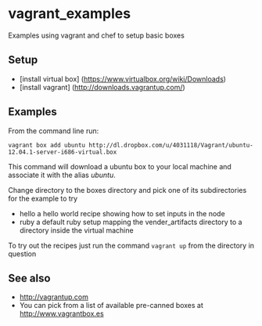 vagrant_examples
================

Examples using vagrant and chef to setup basic boxes

Setup
-----
* [install virtual box] (https://www.virtualbox.org/wiki/Downloads)
* [install vagrant] (http://downloads.vagrantup.com/)

Examples
--------
From the command line run:

    vagrant box add ubuntu http://dl.dropbox.com/u/4031118/Vagrant/ubuntu-12.04.1-server-i686-virtual.box

This command will download a ubuntu box to your local machine and associate it with the alias *ubuntu*.

Change directory to the boxes directory and pick one of its subdirectories for the example to try

* hello
    a hello world recipe showing how to set inputs in the node
* ruby
    a default ruby setup mapping the vender_artifacts directory to a directory inside the virtual machine

To try out the recipes just run the command `vagrant up` from the directory in question


See also
--------
* http://vagrantup.com
* You can pick from a list of available pre-canned boxes at http://www.vagrantbox.es
